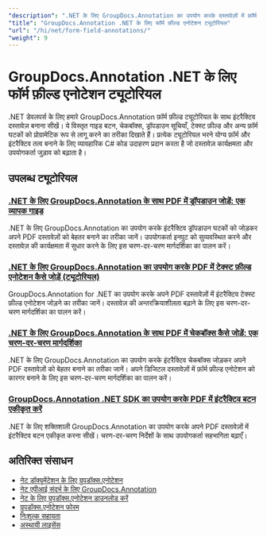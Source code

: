 ```yaml
---
"description": ".NET के लिए GroupDocs.Annotation का उपयोग करके दस्तावेज़ों में फ़ॉर्म फ़ील्ड और इंटरैक्टिव घटकों को जोड़ने के लिए चरण-दर-चरण ट्यूटोरियल।"
"title": "GroupDocs.Annotation .NET के लिए फॉर्म फ़ील्ड एनोटेशन ट्यूटोरियल"
"url": "/hi/net/form-field-annotations/"
"weight": 9
---
```


# GroupDocs.Annotation .NET के लिए फॉर्म फ़ील्ड एनोटेशन ट्यूटोरियल

.NET डेवलपर्स के लिए हमारे GroupDocs.Annotation फ़ॉर्म फ़ील्ड ट्यूटोरियल के साथ इंटरैक्टिव दस्तावेज़ बनाना सीखें। ये विस्तृत गाइड बटन, चेकबॉक्स, ड्रॉपडाउन सूचियाँ, टेक्स्ट फ़ील्ड और अन्य फ़ॉर्म घटकों को प्रोग्रामेटिक रूप से लागू करने का तरीका दिखाते हैं। प्रत्येक ट्यूटोरियल भरने योग्य फ़ॉर्म और इंटरैक्टिव तत्व बनाने के लिए व्यावहारिक C# कोड उदाहरण प्रदान करता है जो दस्तावेज़ कार्यक्षमता और उपयोगकर्ता जुड़ाव को बढ़ाता है।

## उपलब्ध ट्यूटोरियल

### [.NET के लिए GroupDocs.Annotation के साथ PDF में ड्रॉपडाउन जोड़ें: एक व्यापक गाइड](./add-dropdown-pdf-groupdocs-annotation-net/)
.NET के लिए GroupDocs.Annotation का उपयोग करके इंटरैक्टिव ड्रॉपडाउन घटकों को जोड़कर अपने PDF दस्तावेज़ों को बेहतर बनाने का तरीका जानें। उपयोगकर्ता इनपुट को सुव्यवस्थित करने और दस्तावेज़ की कार्यक्षमता में सुधार करने के लिए इस चरण-दर-चरण मार्गदर्शिका का पालन करें।

### [.NET के लिए GroupDocs.Annotation का उपयोग करके PDF में टेक्स्ट फ़ील्ड एनोटेशन कैसे जोड़ें (ट्यूटोरियल)](./add-text-field-annotations-pdf-groupdocs-net/)
GroupDocs.Annotation for .NET का उपयोग करके अपने PDF दस्तावेज़ों में इंटरैक्टिव टेक्स्ट फ़ील्ड एनोटेशन जोड़ने का तरीका जानें। दस्तावेज़ की अन्तरक्रियाशीलता बढ़ाने के लिए इस चरण-दर-चरण मार्गदर्शिका का पालन करें।

### [.NET के लिए GroupDocs.Annotation के साथ PDF में चेकबॉक्स कैसे जोड़ें: एक चरण-दर-चरण मार्गदर्शिका](./add-checkbox-pdf-groupdocs-annotation-net/)
.NET के लिए GroupDocs.Annotation का उपयोग करके इंटरैक्टिव चेकबॉक्स जोड़कर अपने PDF दस्तावेज़ों को बेहतर बनाने का तरीका जानें। अपने डिजिटल दस्तावेज़ों में फ़ॉर्म फ़ील्ड एनोटेशन को कारगर बनाने के लिए इस चरण-दर-चरण मार्गदर्शिका का पालन करें।

### [GroupDocs.Annotation .NET SDK का उपयोग करके PDF में इंटरैक्टिव बटन एकीकृत करें](./master-pdf-button-integration-groupdocs-annotation-net/)
.NET के लिए शक्तिशाली GroupDocs.Annotation का उपयोग करके अपने PDF दस्तावेज़ों में इंटरैक्टिव बटन एकीकृत करना सीखें। चरण-दर-चरण निर्देशों के साथ उपयोगकर्ता सहभागिता बढ़ाएँ।

## अतिरिक्त संसाधन

- [नेट डॉक्यूमेंटेशन के लिए ग्रुपडॉक्स.एनोटेशन](https://docs.groupdocs.com/annotation/net/)
- [नेट एपीआई संदर्भ के लिए GroupDocs.Annotation](https://reference.groupdocs.com/annotation/net/)
- [नेट के लिए ग्रुपडॉक्स.एनोटेशन डाउनलोड करें](https://releases.groupdocs.com/annotation/net/)
- [ग्रुपडॉक्स.एनोटेशन फोरम](https://forum.groupdocs.com/c/annotation)
- [निःशुल्क सहायता](https://forum.groupdocs.com/)
- [अस्थायी लाइसेंस](https://purchase.groupdocs.com/temporary-license/)